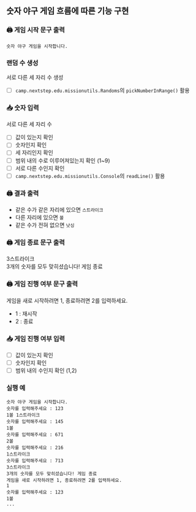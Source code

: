 ## 숫자 야구 게임 흐름에 따른 기능 구현 
### 🖨️ 게임 시작 문구 출력
```숫자 야구 게임을 시작합니다.```

### 랜덤 수 생성  
서로 다른 세 자리 수 생성
- [ ] ```camp.nextstep.edu.missionutils.Randoms```의 ```pickNumberInRange()``` 활용

### 📥 숫자 입력
서로 다른 세 자리 수
- [ ] 값이 있는지 확인 
- [ ] 숫자인지 확인
- [ ] 세 자리인지 확인
- [ ] 범위 내의 수로 이루어져있는지 확인 (1~9)
- [ ] 서로 다른 수인지 확인
- [ ] ```camp.nextstep.edu.missionutils.Console```의 ```readLine()``` 활용

### 🖨 결과 출력
- 같은 수가 같은 자리에 있으면 ```스트라이크```
- 다른 자리에 있으면 ```볼```
- 같은 수가 전혀 없으면 ```낫싱```

### 🖨 게임 종료 문구 출력
3스트라이크<br>
3개의 숫자를 모두 맞히셨습니다! 게임 종료

### 🖨 게임 진행 여부 문구 출력
게임을 새로 시작하려면 1, 종료하려면 2를 입력하세요.<br>
- 1 : 재시작<br>
- 2 : 종료

### 📥 게임 진행 여부 입력
- [ ] 값이 있는지 확인
- [ ] 숫자인지 확인
- [ ] 범위 내의 수인지 확인 (1,2)

### 실행 예
```
숫자 야구 게임을 시작합니다.
숫자를 입력해주세요 : 123
1볼 1스트라이크
숫자를 입력해주세요 : 145
1볼
숫자를 입력해주세요 : 671
2볼
숫자를 입력해주세요 : 216
1스트라이크
숫자를 입력해주세요 : 713
3스트라이크
3개의 숫자를 모두 맞히셨습니다! 게임 종료
게임을 새로 시작하려면 1, 종료하려면 2를 입력하세요.
1
숫자를 입력해주세요 : 123
1볼
...
```